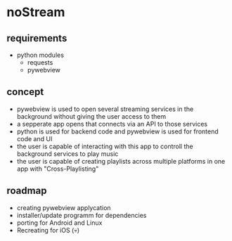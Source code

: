 # noStream

## requirements

- python modules
  - requests
  - pywebview
 
## concept
- pywebview is used to open several streaming services in the background without giving the user access to them
- a sepperate app opens that connects via an API to those services
- python is used for backend code and pywebview is used for frontend code and UI
- the user is capable of interacting with this app to controll the background services to play music
- the user is capable of creating playlists across multiple platforms in one app with "Cross-Playlisting"

## roadmap

- creating pywebview applycation
- installer/update programm for dependencies
- porting for Android and Linux
- Recreating for iOS (💀)

